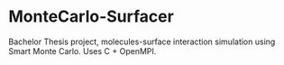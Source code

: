 # MonteCarlo-Surfacer
Bachelor Thesis project, molecules-surface interaction simulation using Smart Monte Carlo.
Uses C + OpenMPI.
